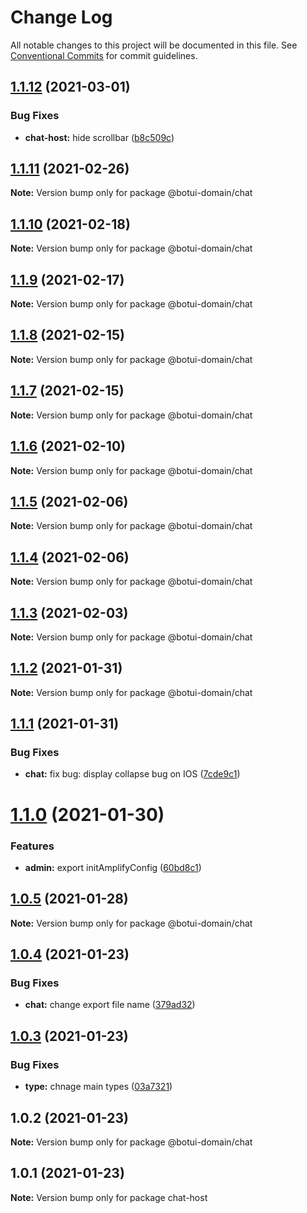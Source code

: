 # Change Log

All notable changes to this project will be documented in this file.
See [Conventional Commits](https://conventionalcommits.org) for commit guidelines.

## [1.1.12](https://github.com/aiji42/botui-child-next/compare/@botui-domain/chat@1.1.11...@botui-domain/chat@1.1.12) (2021-03-01)


### Bug Fixes

* **chat-host:** hide scrollbar ([b8c509c](https://github.com/aiji42/botui-child-next/commit/b8c509cc03672a99e2fc8fe21323b8f2f722a0d3))





## [1.1.11](https://github.com/aiji42/botui-child-next/compare/@botui-domain/chat@1.1.10...@botui-domain/chat@1.1.11) (2021-02-26)

**Note:** Version bump only for package @botui-domain/chat





## [1.1.10](https://github.com/aiji42/botui-child-next/compare/@botui-domain/chat@1.1.9...@botui-domain/chat@1.1.10) (2021-02-18)

**Note:** Version bump only for package @botui-domain/chat





## [1.1.9](https://github.com/aiji42/botui-child-next/compare/@botui-domain/chat@1.1.8...@botui-domain/chat@1.1.9) (2021-02-17)

**Note:** Version bump only for package @botui-domain/chat





## [1.1.8](https://github.com/aiji42/botui-child-next/compare/@botui-domain/chat@1.1.7...@botui-domain/chat@1.1.8) (2021-02-15)

**Note:** Version bump only for package @botui-domain/chat





## [1.1.7](https://github.com/aiji42/botui-child-next/compare/@botui-domain/chat@1.1.6...@botui-domain/chat@1.1.7) (2021-02-15)

**Note:** Version bump only for package @botui-domain/chat





## [1.1.6](https://github.com/aiji42/botui-child-next/compare/@botui-domain/chat@1.1.5...@botui-domain/chat@1.1.6) (2021-02-10)

**Note:** Version bump only for package @botui-domain/chat





## [1.1.5](https://github.com/aiji42/botui-child-next/compare/@botui-domain/chat@1.1.4...@botui-domain/chat@1.1.5) (2021-02-06)

**Note:** Version bump only for package @botui-domain/chat





## [1.1.4](https://github.com/aiji42/botui-child-next/compare/@botui-domain/chat@1.1.3...@botui-domain/chat@1.1.4) (2021-02-06)

**Note:** Version bump only for package @botui-domain/chat





## [1.1.3](https://github.com/aiji42/botui-child-next/compare/@botui-domain/chat@1.1.2...@botui-domain/chat@1.1.3) (2021-02-03)

**Note:** Version bump only for package @botui-domain/chat





## [1.1.2](https://github.com/aiji42/botui-child-next/compare/@botui-domain/chat@1.1.1...@botui-domain/chat@1.1.2) (2021-01-31)

**Note:** Version bump only for package @botui-domain/chat





## [1.1.1](https://github.com/aiji42/botui-child-next/compare/@botui-domain/chat@1.1.0...@botui-domain/chat@1.1.1) (2021-01-31)


### Bug Fixes

* **chat:** fix bug: display collapse bug on IOS ([7cde9c1](https://github.com/aiji42/botui-child-next/commit/7cde9c18a63a3b757523cb477ebfe73b6c4fbf67))





# [1.1.0](https://github.com/aiji42/botui-child-next/compare/@botui-domain/chat@1.0.5...@botui-domain/chat@1.1.0) (2021-01-30)


### Features

* **admin:** export initAmplifyConfig ([60bd8c1](https://github.com/aiji42/botui-child-next/commit/60bd8c12e37b3b3cf01ed3384cd4936493e3fac6))





## [1.0.5](https://github.com/aiji42/botui-child-next/compare/@botui-domain/chat@1.0.4...@botui-domain/chat@1.0.5) (2021-01-28)

**Note:** Version bump only for package @botui-domain/chat





## [1.0.4](https://github.com/aiji42/botui-child-next/compare/@botui-domain/chat@1.0.3...@botui-domain/chat@1.0.4) (2021-01-23)


### Bug Fixes

* **chat:** change export file name ([379ad32](https://github.com/aiji42/botui-child-next/commit/379ad32448ee38e367b47296c0364dccede3ef33))





## [1.0.3](https://github.com/aiji42/botui-child-next/compare/@botui-domain/chat@1.0.2...@botui-domain/chat@1.0.3) (2021-01-23)


### Bug Fixes

* **type:** chnage main types ([03a7321](https://github.com/aiji42/botui-child-next/commit/03a7321986322d7ba153c4574a769a92c4335d05))





## 1.0.2 (2021-01-23)

**Note:** Version bump only for package @botui-domain/chat





## 1.0.1 (2021-01-23)

**Note:** Version bump only for package chat-host
